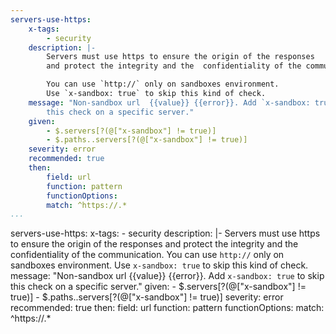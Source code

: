 ```yaml
---
servers-use-https:
    x-tags:
        - security
    description: |-
        Servers must use https to ensure the origin of the responses
        and protect the integrity and the  confidentiality of the communication.

        You can use `http://` only on sandboxes environment.
        Use `x-sandbox: true` to skip this kind of check.
    message: "Non-sandbox url  {{value}} {{error}}. Add `x-sandbox: true` to skip
        this check on a specific server."
    given:
        - $.servers[?(@["x-sandbox"] != true)]
        - $.paths..servers[?(@["x-sandbox"] != true)]
    severity: error
    recommended: true
    then:
        field: url
        function: pattern
        functionOptions:
        match: ^https://.*  
...
```

servers-use-https:
    x-tags:
        - security
    description: |-
        Servers must use https to ensure the origin of the responses and protect the integrity and the  confidentiality of the communication. You can use `http://` only on sandboxes environment. Use `x-sandbox: true` to skip this kind of check.
    message: "Non-sandbox url  {{value}} {{error}}. Add `x-sandbox: true` to skip
        this check on a specific server."
    given:
        - $.servers[?(@["x-sandbox"] != true)]
        - $.paths..servers[?(@["x-sandbox"] != true)]
    severity: error
    recommended: true
    then:
        field: url
        function: pattern
        functionOptions:
        match: ^https://.* 
